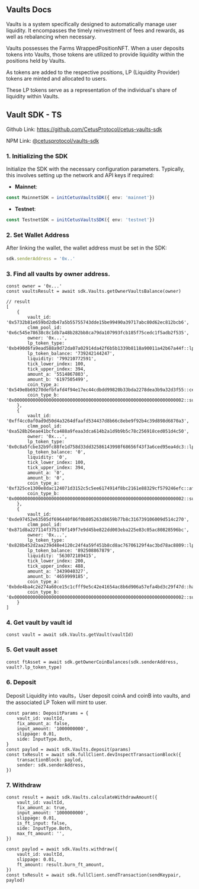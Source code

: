 ## Vaults Docs

Vaults is a system specifically designed to automatically manage user liquidity. It encompasses the timely reinvestment
of fees and rewards, as well as rebalancing when necessary.

Vaults possesses the Farms WrappedPositionNFT. When a user deposits tokens into Vaults, those tokens are utilized to
provide liquidity within the positions held by Vaults.

As tokens are added to the respective positions, LP (Liquidity Provider) tokens are minted and allocated to users.

These LP tokens serve as a representation of the individual's share of liquidity within Vaults.

## Vault SDK - TS

Github Link: https://github.com/CetusProtocol/cetus-vaults-sdk

NPM Link: [@cetusprotocol/vaults-sdk](https://www.npmjs.com/package/@cetusprotocol/vaults-sdk)

### 1. Initializing the SDK
Initialize the SDK with the necessary configuration parameters. Typically, this involves setting up the network and API keys if required:
- **Mainnet**: 

```typescript
const MainnetSDK = initCetusVaultsSDK({ env: 'mainnet'})
```

- **Testnet**: 

```typescript
const TestnetSDK = initCetusVaultsSDK({ env: 'testnet'})
```

### 2. Set Wallet Address
After linking the wallet, the wallet address must be set in the SDK:
 ```typescript
sdk.senderAddress = '0x..'
```

### 3. Find all vaults by owner address.

```
const owner = '0x...'
const vaultsResult = await sdk.Vaults.getOwnerVaultsBalance(owner)

// result
[
    {
        vault_id: '0x5732b81e659bd2db47a5b55755743dde15be99490a39717abc80d62ec812bcb6',
        clmm_pool_id: '0x6c545e78638c8c1db7a48b282bb8ca79da107993fcb185f75cedc1f5adb2f535',
        owner: '0x...',
        lp_token_type: '0xb490d6fa9ead588a9d72da07a02914da42f6b5b1339b8118a90011a42b67a44f::lp_token::LP_TOKEN',
        lp_token_balance: '739242144247',
        liquidity: '799210772591',
        tick_lower_index: 100,
        tick_upper_index: 394,
        amount_a: '5514867803',
        amount_b: '6197505499',
        coin_type_a: '0x549e8b69270defbfafd4f94e17ec44cdbdd99820b33bda2278dea3b9a32d3f55::cert::CERT',
        coin_type_b: '0x0000000000000000000000000000000000000000000000000000000000000002::sui::SUI'
    },
    {
        vault_id: '0xff4cc0af0ad9d50d4a3264dfaafd534437d8b66c8ebe9f92b4c39d898d6870a3',
        clmm_pool_id: '0xa528b26eae41bcfca488a9feaa3dca614b2a1d9b9b5c78c256918ced051d4c50',
        owner: '0x...',
        lp_token_type: '0x0c8a5fcbe32b9fc88fe1d758d33dd32586143998f68656f43f3a6ced95ea4dc3::lp_token::LP_TOKEN',
        lp_token_balance: '0',
        liquidity: '0',
        tick_lower_index: 100,
        tick_upper_index: 394,
        amount_a: '0',
        amount_b: '0',
        coin_type_a: '0xf325ce1300e8dac124071d3152c5c5ee6174914f8bc2161e88329cf579246efc::afsui::AFSUI',
        coin_type_b: '0x0000000000000000000000000000000000000000000000000000000000000002::sui::SUI'
    },
    {
        vault_id: '0xde97452e63505df696440f86f0b805263d8659b77b8c316739106009d514c270',
        clmm_pool_id: '0x871d8a227114f375170f149f7e9d45be822dd003eba225e83c05ac80828596bc',
        owner: '0x...',
        lp_token_type: '0x828b452d2aa239d48e4120c24f4a59f451b8cd8ac76706129f4ac3bd78ac8809::lp_token::LP_TOKEN',
        lp_token_balance: '892508867879',
        liquidity: '563072189415',
        tick_lower_index: 200,
        tick_upper_index: 488,
        amount_a: '3439040327',
        amount_b: '4659999185',
        coin_type_a: '0xbde4ba4c2e274a60ce15c1cfff9e5c42e41654ac8b6d906a57efa4bd3c29f47d::hasui::HASUI',
        coin_type_b: '0x0000000000000000000000000000000000000000000000000000000000000002::sui::SUI'
    }
]

```

### 4. Get vault by vault id

```
const vault = await sdk.Vaults.getVault(vaultId)
```

### 5. Get vault asset

```
const ftAsset = await sdk.getOwnerCoinBalances(sdk.senderAddress, vault?.lp_token_type)

```

### 6. Deposit

Deposit Liquidity into vaults，User deposit coinA and coinB into vaults, and the associated LP Token will mint to user.

```
const params: DepositParams = {
    vault_id: vaultId,
    fix_amount_a: false,
    input_amount: '1000000000',
    slippage: 0.01,
    side: InputType.Both,
}
const paylod = await sdk.Vaults.deposit(params)
const txResult = await sdk.fullClient.devInspectTransactionBlock({
    transactionBlock: paylod,
    sender: sdk.senderAddress,
})
```

### 7. Withdraw

```
const result = await sdk.Vaults.calculateWithdrawAmount({
    vault_id: vaultId,
    fix_amount_a: true,
    input_amount: '1000000000',
    slippage: 0.01,
    is_ft_input: false,
    side: InputType.Both,
    max_ft_amount: '',
})

const paylod = await sdk.Vaults.withdraw({
    vault_id: vaultId,
    slippage: 0.01,
    ft_amount: result.burn_ft_amount,
})
const txResult = await sdk.fullClient.sendTransaction(sendKeypair, paylod)